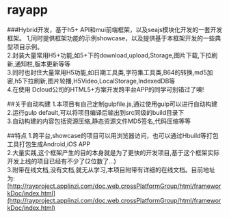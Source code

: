 # rayapp
###Hybrid开发，基于h5+ API和mui前端框架，以及seajs模块化开发的一套开发框架。
1,同时提供框架功能的示例showcase，以及提供基于本框架开发的一些典型项目示例。  <br />
2.封装大量常用H5+功能,如5+下的download,upload,Storage,图片下载,下拉刷新,通知栏,版本更新等等  <br />
3.同时也封住大量常用H5功能,如日期工具类,字符集工具类,B64的转换,md5加密,h5下拉刷新,图片轮播,H5Video,LocalStorage,IndexedDB等  <br />
4.在使用 Dcloud公司的HTML5+方案开发跨平台APP的同学可别错过了噢!  <br />

##关于自动构建
1.本项目有自己定制gulpfile.js,通过使用gulp可以进行自动构建  <br />
2.运行gulp default,可以将项目编译后输出到src同级的build目录下  <br />
3.自动构建的内容包括资源压缩,静态资源文件MD5签名,代码压缩等等  <br />


##特点
1.跨平台,showcase的项目可以用浏览器访问，也可以通过Hbuild等打包工具打包生成Android,iOS APP  <br />
2.大量实践,这个框架产生的目的本身就是为了更快的开发项目,基于这个框架实际开发上线的项目已经有不少了(2位数了...)  <br />
3.附带在线文档,没有文档,就无从学习,本项目附带有详细的在线文档。目前地址为:
[http://rayproject.applinzi.com/doc.web.crossPlatformGroup/html/frameworkDoc/index.html](http://rayproject.applinzi.com/doc.web.crossPlatformGroup/html/frameworkDoc/index.html)
